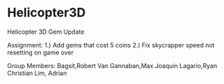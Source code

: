 # Helicopter3D
Helicopter 3D Gem Update

Assignment:
1.) Add gems that cost 5 coins
2.) Fix skycrapper speed not resetting on game over

Group Members:
Bagsit,Robert Van
Gannaban,Max Joaquin
Lagario,Ryan Christian
Lim, Adrian

